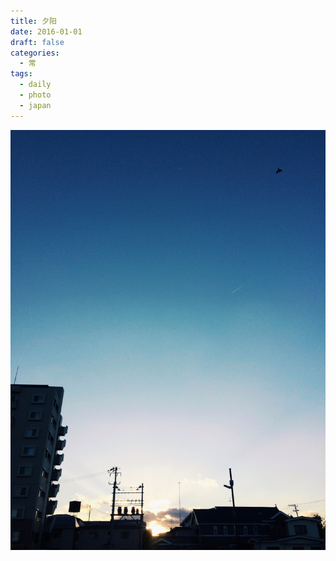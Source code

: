 ```yaml
---
title: 夕阳
date: 2016-01-01
draft: false
categories:
  - 常
tags:
  - daily
  - photo
  - japan
---
```


![](https://raw.githubusercontent.com/catbaron0/pic/main/images/202462141813.png)
